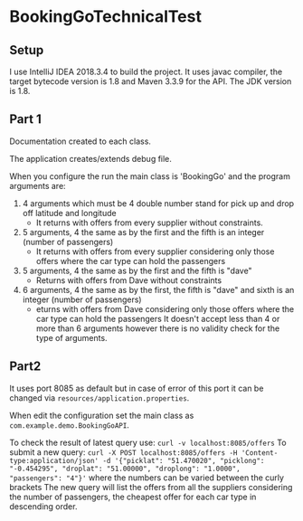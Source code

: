 # BookingGoTechnicalTest

## Setup

I use IntelliJ IDEA 2018.3.4 to build the project. It uses javac compiler, the target bytecode version is 1.8 and Maven 3.3.9 for the API. The JDK version is 1.8.

## Part 1

Documentation created to each class.

The application creates/extends debug file.

When you configure the run the main class is 'BookingGo' and the program arguments are:
1. 4 arguments which must be 4 double number stand for pick up and drop off latitude and longitude
    - It returns with offers from every supplier without constraints.
2. 5 arguments, 4 the same as by the first and the fifth is an integer (number of passengers)
    - It returns with offers from every supplier considering only those offers where the car type can hold the passengers
3. 5 arguments, 4 the same as by the first and the fifth is "dave"
    - Returns with offers from Dave without constraints
4. 6 arguments, 4 the same as by the first, the fifth is "dave" and sixth is an integer (number of passengers)
    - eturns with offers from Dave considering only those offers where the car type can hold the passengers
It doesn't accept less than 4 or more than 6 arguments however there is no validity check for the type of arguments.

## Part2

It uses port 8085 as default but in case of error of this port it can be changed via `resources/application.properties`.

When edit the configuration set the main class as `com.example.demo.BookingGoAPI`.

To check the result of latest query use: 
`curl -v localhost:8085/offers`
To submit a new query:
`curl -X POST localhost:8085/offers -H 'Content-type:application/json' -d '{"picklat": "51.470020", "picklong": "-0.454295", "droplat": "51.00000", "droplong": "1.0000", "passengers": "4"}'` where the numbers can be varied between the curly brackets
The new query will list the offers from all the suppliers considering the number of passengers, the cheapest offer for each car type in descending order.
